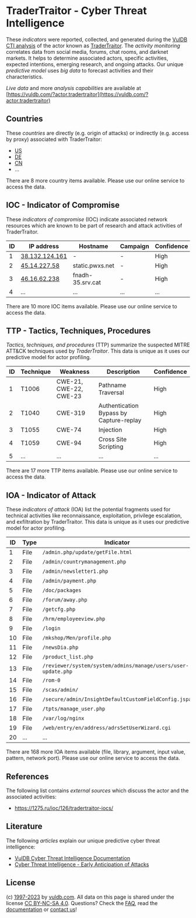 # TraderTraitor - Cyber Threat Intelligence

These _indicators_ were reported, collected, and generated during the [VulDB CTI analysis](https://vuldb.com/?kb.cti) of the actor known as [TraderTraitor](https://vuldb.com/?actor.tradertraitor). The _activity monitoring_ correlates data from social media, forums, chat rooms, and darknet markets. It helps to determine associated actors, specific activities, expected intentions, emerging research, and ongoing attacks. Our unique _predictive model_ uses _big data_ to forecast activities and their characteristics.

_Live data_ and more _analysis capabilities_ are available at [https://vuldb.com/?actor.tradertraitor](https://vuldb.com/?actor.tradertraitor)

## Countries

These _countries_ are directly (e.g. origin of attacks) or indirectly (e.g. access by proxy) associated with TraderTraitor:

* [US](https://vuldb.com/?country.us)
* [DE](https://vuldb.com/?country.de)
* [CN](https://vuldb.com/?country.cn)
* ...

There are 8 more country items available. Please use our online service to access the data.

## IOC - Indicator of Compromise

These _indicators of compromise_ (IOC) indicate associated network resources which are known to be part of research and attack activities of TraderTraitor.

ID | IP address | Hostname | Campaign | Confidence
-- | ---------- | -------- | -------- | ----------
1 | [38.132.124.161](https://vuldb.com/?ip.38.132.124.161) | - | - | High
2 | [45.14.227.58](https://vuldb.com/?ip.45.14.227.58) | static.pwxs.net | - | High
3 | [46.16.62.238](https://vuldb.com/?ip.46.16.62.238) | fnadh-35.srv.cat | - | High
4 | ... | ... | ... | ...

There are 10 more IOC items available. Please use our online service to access the data.

## TTP - Tactics, Techniques, Procedures

_Tactics, techniques, and procedures_ (TTP) summarize the suspected MITRE ATT&CK techniques used by _TraderTraitor_. This data is unique as it uses our predictive model for actor profiling.

ID | Technique | Weakness | Description | Confidence
-- | --------- | -------- | ----------- | ----------
1 | T1006 | CWE-21, CWE-22, CWE-23 | Pathname Traversal | High
2 | T1040 | CWE-319 | Authentication Bypass by Capture-replay | High
3 | T1055 | CWE-74 | Injection | High
4 | T1059 | CWE-94 | Cross Site Scripting | High
5 | ... | ... | ... | ...

There are 17 more TTP items available. Please use our online service to access the data.

## IOA - Indicator of Attack

These _indicators of attack_ (IOA) list the potential fragments used for technical activities like reconnaissance, exploitation, privilege escalation, and exfiltration by TraderTraitor. This data is unique as it uses our predictive model for actor profiling.

ID | Type | Indicator | Confidence
-- | ---- | --------- | ----------
1 | File | `/admin.php/update/getFile.html` | High
2 | File | `/admin/countrymanagement.php` | High
3 | File | `/admin/newsletter1.php` | High
4 | File | `/admin/payment.php` | High
5 | File | `/doc/packages` | High
6 | File | `/forum/away.php` | High
7 | File | `/getcfg.php` | Medium
8 | File | `/hrm/employeeview.php` | High
9 | File | `/login` | Low
10 | File | `/mkshop/Men/profile.php` | High
11 | File | `/newsDia.php` | Medium
12 | File | `/product_list.php` | High
13 | File | `/reviewer/system/system/admins/manage/users/user-update.php` | High
14 | File | `/rom-0` | Low
15 | File | `/scas/admin/` | Medium
16 | File | `/secure/admin/InsightDefaultCustomFieldConfig.jspa` | High
17 | File | `/tpts/manage_user.php` | High
18 | File | `/var/log/nginx` | High
19 | File | `/web/entry/en/address/adrsSetUserWizard.cgi` | High
20 | ... | ... | ...

There are 168 more IOA items available (file, library, argument, input value, pattern, network port). Please use our online service to access the data.

## References

The following list contains _external sources_ which discuss the actor and the associated activities:

* https://1275.ru/ioc/126/tradertraitor-iocs/

## Literature

The following _articles_ explain our unique predictive cyber threat intelligence:

* [VulDB Cyber Threat Intelligence Documentation](https://vuldb.com/?kb.cti)
* [Cyber Threat Intelligence - Early Anticipation of Attacks](https://www.scip.ch/en/?labs.20201022)

## License

(c) [1997-2023](https://vuldb.com/?kb.changelog) by [vuldb.com](https://vuldb.com/?kb.about). All data on this page is shared under the license [CC BY-NC-SA 4.0](https://creativecommons.org/licenses/by-nc-sa/4.0/). Questions? Check the [FAQ](https://vuldb.com/?kb.faq), read the [documentation](https://vuldb.com/?kb) or [contact us](https://vuldb.com/?contact)!
